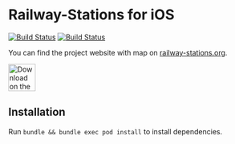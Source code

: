 # Railway-Stations for iOS

[![Build Status](https://img.shields.io/travis/RailwayStations/Bahnhofsfotos?label=develop)](https://travis-ci.org/RailwayStations/Bahnhofsfotos) [![Build Status](https://img.shields.io/travis/RailwayStations/Bahnhofsfotos/master?label=master)](https://travis-ci.org/RailwayStations/Bahnhofsfotos)

You can find the project website with map on [railway-stations.org](https://railway-stations.org).

[<img src="https://developer.apple.com/app-store/marketing/guidelines/images/badge-download-on-the-app-store.svg"
     alt="Download on the App Store"
     height="54">](https://apps.apple.com/us/app/bahnhofsfotos/id1476038821)
     

## Installation

Run `bundle && bundle exec pod install` to install dependencies.
